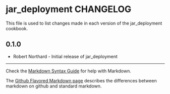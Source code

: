 jar_deployment CHANGELOG
========================

This file is used to list changes made in each version of the jar_deployment cookbook.

0.1.0
-----
- Robert Northard - Initial release of jar_deployment

- - -
Check the [Markdown Syntax Guide](http://daringfireball.net/projects/markdown/syntax) for help with Markdown.

The [Github Flavored Markdown page](http://github.github.com/github-flavored-markdown/) describes the differences between markdown on github and standard markdown.
